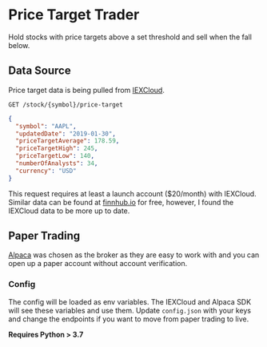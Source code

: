 # Price Target Trader
Hold stocks with price targets above a set threshold and sell when the fall below.

## Data Source
Price target data is being pulled from [IEXCloud](https://iexcloud.io/docs/api/#price-target). 
```
GET /stock/{symbol}/price-target
```
```json
{
  "symbol": "AAPL",
  "updatedDate": "2019-01-30",
  "priceTargetAverage": 178.59,
  "priceTargetHigh": 245,
  "priceTargetLow": 140,
  "numberOfAnalysts": 34,
  "currency": "USD"
}
```
This request requires at least a launch account ($20/month) with IEXCloud. Similar data can be found at [finnhub.io](https://finnhub.io/docs/api#price-target) for free, however, I found the IEXCloud data to be more up to date.

## Paper Trading
[Alpaca](https://alpaca.markets/) was chosen as the broker as they are easy to work with and you can open up a paper account without account verification. 


### Config
The config will be loaded as env variables. The IEXCloud and Alpaca SDK will see these variables and use them. Update `config.json` with your keys and change the endpoints if you want to move from paper trading to live.


__Requires Python > 3.7__
